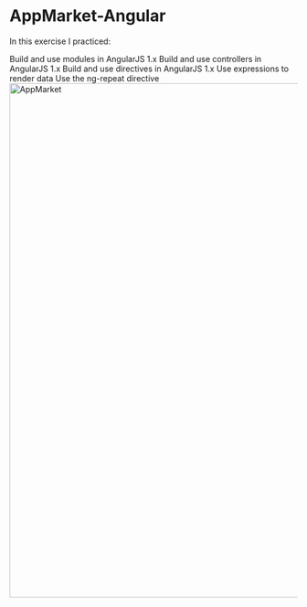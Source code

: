 # AppMarket-Angular
In this exercise I practiced:

Build and use modules in AngularJS 1.x
Build and use controllers in AngularJS 1.x
Build and use directives in AngularJS 1.x
Use expressions to render data
Use the ng-repeat directive
<img src="https://res.cloudinary.com/mokaweb/image/upload/v1591281325/Codecademy%20Angular/AppMarket.gif" alt="AppMarket" style="width:900px">